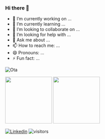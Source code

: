 ### Hi there 👋


- 🔭 I’m currently working on ...
- 🌱 I’m currently learning ...
- 👯 I’m looking to collaborate on ...
- 🤔 I’m looking for help with ...
- 💬 Ask me about ...
- 📫 How to reach me: ...
- 😄 Pronouns: ...
- ⚡ Fun fact: ...


![Ota](https://github-readme-stats.vercel.app/api?username=antoniPrz&show_icons=true&theme=radical)



<img height="150em" src="https://github-readme-streak-stats.herokuapp.com/?user=antoniPrz&hide_border=true&theme=nightowl&show_icons=true"/>
<img height="150em" src="https://github-readme-stats.vercel.app/api/top-langs/?username=WelissonLuca&layout=compact&count_private=true&hide_border=true&theme=nightowl&show_icons=true">
     
 [![Linkedin](https://img.shields.io/badge/-LinkedIn-060606?style=flat&labelColor=0D0D0D&logo=Linkedin&Color=white)](https://www.linkedin.com/in/antoni-pérez/)
![visitors](https://visitor-badge-reloaded.herokuapp.com/badge?page_id=WelissonLuca.WelissonLuca&color=00cf00) 
